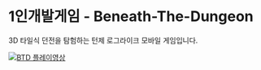 # 1인개발게임 - Beneath-The-Dungeon
3D 타일식 던전을 탐험하는 턴제 로그라이크 모바일 게임입니다.


[![BTD 플레이영상](http://img.youtube.com/vi/y6IwfYzzMvU/0.jpg)](https://youtu.be/y6IwfYzzMvU) 
